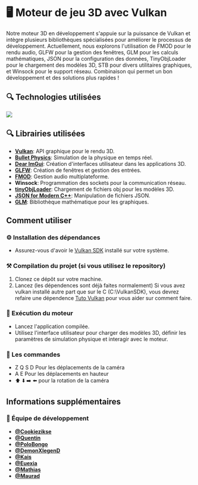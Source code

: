 🖥️ Moteur de jeu 3D avec Vulkan
============================

Notre moteur 3D en développement s'appuie sur la puissance de Vulkan et intègre plusieurs bibliothèques spécialisées pour améliorer le processus de développement. Actuellement, nous explorons l'utilisation de FMOD pour le rendu audio, GLFW pour la gestion des fenêtres, GLM pour les calculs mathématiques, JSON pour la configuration des données, TinyObjLoader pour le chargement des modèles 3D, STB pour divers utilitaires graphiques, et Winsock pour le support réseau. Combinaison qui permet un bon développement et des solutions plus rapides !

🔍 Technologies utilisées
----------------------

[![](https://skillicons.dev/icons?i=cpp,git)](https://skillicons.dev)

🔍 Librairies utilisées
----------------------

*   **[Vulkan](https://www.vulkan.org/)**: API graphique pour le rendu 3D.
*   **[Bullet Physics](https://github.com/bulletphysics/bullet3)**: Simulation de la physique en temps réel.
*   **[Dear ImGui](https://github.com/ocornut/imgui)**: Création d'interfaces utilisateur dans les applications 3D.
*   **[GLFW](https://github.com/glfw/glfw)**: Création de fenêtres et gestion des entrées.
*   **[FMOD](https://www.fmod.com/)**: Gestion audio multiplateforme.
*   **Winsock**: Programmation des sockets pour la communication réseau.
*   **[tinyObjLoader](https://github.com/tinyobjloader/tinyobjloader)**: Chargement de fichiers obj pour les modèles 3D.
*   **[JSON for Modern C++](https://github.com/nlohmann/json)**: Manipulation de fichiers JSON.
*   **[GLM](https://github.com/g-truc/glm)**: Bibliothèque mathématique pour les graphiques.

Comment utiliser
----------------

### ⚙️ Installation des dépendances

*   Assurez-vous d'avoir le [Vulkan SDK](https://vulkan.lunarg.com/sdk/home#windows) installé sur votre système.

### ⚒️ Compilation du projet (si vous utilisez le repository)

1.  Clonez ce dépôt sur votre machine.
2.  Lancez (les dépendences sont déjà faites normalement) Si vous avez vulkan installé autre part que sur le C <span class="bg-info text-success">(C:\VulkanSDK)<span class="bg-info text-success">, vous devrez refaire une dépendence [Tuto Vulkan](https://vulkan-tutorial.com/Development_environment) pour vous aider sur comment faire.

### 🔧 Exécution du moteur

*   Lancez l'application compilée.
*   Utilisez l'interface utilisateur pour charger des modèles 3D, définir les paramètres de simulation physique et interagir avec le moteur.

### 🎹 Les commandes

*   Z Q S D Pour les déplacements de la caméra
*   A E Pour les déplacements en hauteur
*   ⬆️ ⬇️ ➡️ ⬅️ pour la rotation de la caméra

Informations supplémentaires
----------------------------

### 🔗 Équipe de développement

*   **[@Cookiezikse](https://www.github.com/cookiezikse)**
*   **[@Quentin](https://github.com/MtPoison)**
*   **[@PoloBongo](https://github.com/PoloBongo)**
*   **[@DemonXlegenD](https://github.com/DemonXlegenD)**
*   **[@Kais](https://github.com/KakaTheRat)**
*   **[@Euexia](https://github.com/Euexia)**
*   **[@Mathias](https://github.com/0nnen)**
*   **[@Maurad](https://github.com/PoloBongo)**
